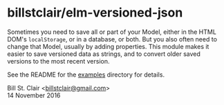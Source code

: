 # billstclair/elm-versioned-json

Sometimes you need to save all or part of your Model, either in the HTML DOM's `localStorage`, or in a database, or both. But you also often need to change that Model, usually by adding properties. This module makes it easier to save versioned data as strings, and to convert older saved versions to the most recent version.

See the README for the [examples](https://github.com/billstclair/elm-versioned-json/tree/master/examples) directory for details.

Bill St. Clair &lt;[billstclair@gmail.com](mailto:billstclair@gmail.com)&gt;<br/>
14 November 2016
